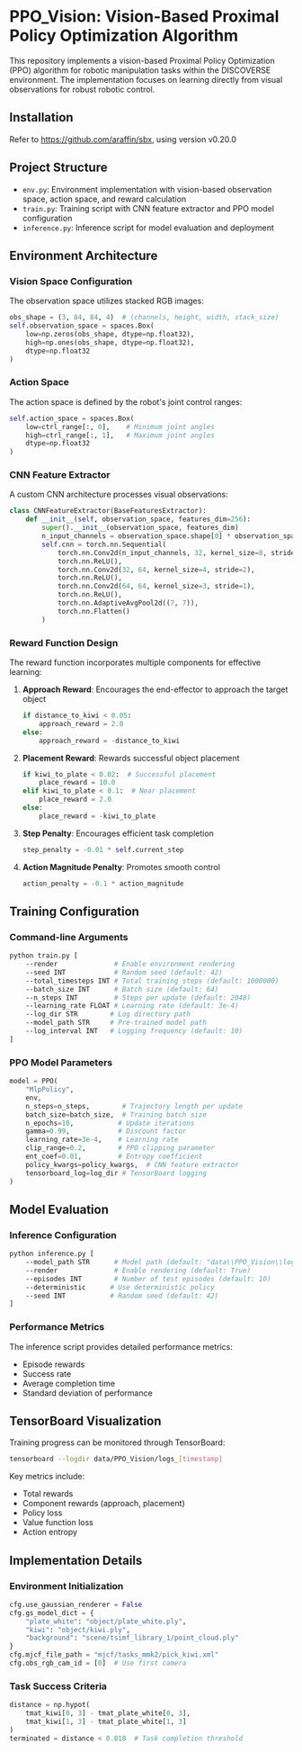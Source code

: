 # PPO_Vision: Vision-Based Proximal Policy Optimization Algorithm

This repository implements a vision-based Proximal Policy Optimization (PPO) algorithm for robotic manipulation tasks within the DISCOVERSE environment. The implementation focuses on learning directly from visual observations for robust robotic control.

## Installation

Refer to https://github.com/araffin/sbx, using version v0.20.0

## Project Structure

- `env.py`: Environment implementation with vision-based observation space, action space, and reward calculation
- `train.py`: Training script with CNN feature extractor and PPO model configuration
- `inference.py`: Inference script for model evaluation and deployment

## Environment Architecture

### Vision Space Configuration

The observation space utilizes stacked RGB images:

```python
obs_shape = (3, 84, 84, 4)  # (channels, height, width, stack_size)
self.observation_space = spaces.Box(
    low=np.zeros(obs_shape, dtype=np.float32),
    high=np.ones(obs_shape, dtype=np.float32),
    dtype=np.float32
)
```

### Action Space

The action space is defined by the robot's joint control ranges:

```python
self.action_space = spaces.Box(
    low=ctrl_range[:, 0],    # Minimum joint angles
    high=ctrl_range[:, 1],   # Maximum joint angles
    dtype=np.float32
)
```

### CNN Feature Extractor

A custom CNN architecture processes visual observations:

```python
class CNNFeatureExtractor(BaseFeaturesExtractor):
    def __init__(self, observation_space, features_dim=256):
        super().__init__(observation_space, features_dim)
        n_input_channels = observation_space.shape[0] * observation_space.shape[3]
        self.cnn = torch.nn.Sequential(
            torch.nn.Conv2d(n_input_channels, 32, kernel_size=8, stride=4),
            torch.nn.ReLU(),
            torch.nn.Conv2d(32, 64, kernel_size=4, stride=2),
            torch.nn.ReLU(),
            torch.nn.Conv2d(64, 64, kernel_size=3, stride=1),
            torch.nn.ReLU(),
            torch.nn.AdaptiveAvgPool2d((7, 7)),
            torch.nn.Flatten()
        )
```

### Reward Function Design

The reward function incorporates multiple components for effective learning:

1. **Approach Reward**: Encourages the end-effector to approach the target object
   ```python
   if distance_to_kiwi < 0.05:
       approach_reward = 2.0
   else:
       approach_reward = -distance_to_kiwi
   ```

2. **Placement Reward**: Rewards successful object placement
   ```python
   if kiwi_to_plate < 0.02:  # Successful placement
       place_reward = 10.0
   elif kiwi_to_plate < 0.1:  # Near placement
       place_reward = 2.0
   else:
       place_reward = -kiwi_to_plate
   ```

3. **Step Penalty**: Encourages efficient task completion
   ```python
   step_penalty = -0.01 * self.current_step
   ```

4. **Action Magnitude Penalty**: Promotes smooth control
   ```python
   action_penalty = -0.1 * action_magnitude
   ```

## Training Configuration

### Command-line Arguments

```bash
python train.py [
    --render              # Enable environment rendering
    --seed INT            # Random seed (default: 42)
    --total_timesteps INT # Total training steps (default: 1000000)
    --batch_size INT      # Batch size (default: 64)
    --n_steps INT         # Steps per update (default: 2048)
    --learning_rate FLOAT # Learning rate (default: 3e-4)
    --log_dir STR        # Log directory path
    --model_path STR     # Pre-trained model path
    --log_interval INT   # Logging frequency (default: 10)
]
```

### PPO Model Parameters

```python
model = PPO(
    "MlpPolicy",
    env,
    n_steps=n_steps,        # Trajectory length per update
    batch_size=batch_size,  # Training batch size
    n_epochs=10,           # Update iterations
    gamma=0.99,            # Discount factor
    learning_rate=3e-4,    # Learning rate
    clip_range=0.2,        # PPO clipping parameter
    ent_coef=0.01,         # Entropy coefficient
    policy_kwargs=policy_kwargs,  # CNN feature extractor
    tensorboard_log=log_dir # TensorBoard logging
)
```

## Model Evaluation

### Inference Configuration

```bash
python inference.py [
    --model_path STR      # Model path (default: "data\\PPO_Vision\\logs_20250514_140005\\final_model.zip")
    --render              # Enable rendering (default: True)
    --episodes INT        # Number of test episodes (default: 10)
    --deterministic      # Use deterministic policy
    --seed INT           # Random seed (default: 42)
]
```

### Performance Metrics

The inference script provides detailed performance metrics:
- Episode rewards
- Success rate
- Average completion time
- Standard deviation of performance

## TensorBoard Visualization

Training progress can be monitored through TensorBoard:

```bash
tensorboard --logdir data/PPO_Vision/logs_[timestamp]
```

Key metrics include:
- Total rewards
- Component rewards (approach, placement)
- Policy loss
- Value function loss
- Action entropy

## Implementation Details

### Environment Initialization

```python
cfg.use_gaussian_renderer = False
cfg.gs_model_dict = {
    "plate_white": "object/plate_white.ply",
    "kiwi": "object/kiwi.ply",
    "background": "scene/tsimf_library_1/point_cloud.ply"
}
cfg.mjcf_file_path = "mjcf/tasks_mmk2/pick_kiwi.xml"
cfg.obs_rgb_cam_id = [0]  # Use first camera
```

### Task Success Criteria

```python
distance = np.hypot(
    tmat_kiwi[0, 3] - tmat_plate_white[0, 3],
    tmat_kiwi[1, 3] - tmat_plate_white[1, 3]
)
terminated = distance < 0.018  # Task completion threshold
```